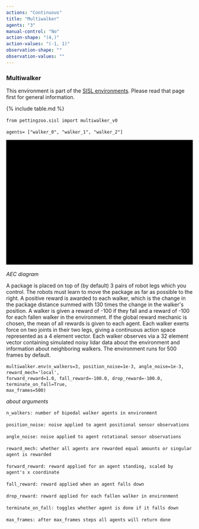 ```yaml
---
actions: "Continuous"
title: "Multiwalker"
agents: "3"
manual-control: "No"
action-shape: "(4,)"
action-values: "(-1, 1)"
observation-shape: ""
observation-values: ""
---
```


### Multiwalker

This environment is part of the [SISL environments](../sisl). Please read that page first for general information.

{% include table.md %}


`from pettingzoo.sisl import multiwalker_v0`

`agents= ["walker_0", "walker_1", "walker_2"]`

![](sisl_multiwalker.gif)

*AEC diagram*

A package is placed on top of (by default) 3 pairs of robot legs which you control. The robots must learn to move the package as far as possible to the right. A positive reward is awarded to each walker, which is the change in the package distance summed with 130 times the change in the walker's position. A walker is given a reward of -100 if they fall and a reward of -100 for each fallen walker in the environment. If the global reward mechanic is chosen, the mean of all rewards is given to each agent. Each walker exerts force on two joints in their two legs, giving a continuous action space represented as a 4 element vector. Each walker observes via a 32 element vector containing simulated noisy lidar data about the environment and information about neighboring walkers. The environment runs for 500 frames by default.

```
multiwalker.env(n_walkers=3, position_noise=1e-3, angle_noise=1e-3, reward_mech='local',
forward_reward=1.0, fall_reward=-100.0, drop_reward=-100.0, terminate_on_fall=True,
max_frames=500)
```

*about arguments*

```
n_walkers: number of bipedal walker agents in environment

position_noise: noise applied to agent positional sensor observations

angle_noise: noise applied to agent rotational sensor observations

reward_mech: whether all agents are rewarded equal amounts or singular agent is rewarded

forward_reward: reward applied for an agent standing, scaled by agent's x coordinate

fall_reward: reward applied when an agent falls down

drop_reward: reward applied for each fallen walker in environment

terminate_on_fall: toggles whether agent is done if it falls down

max_frames: after max_frames steps all agents will return done

```
